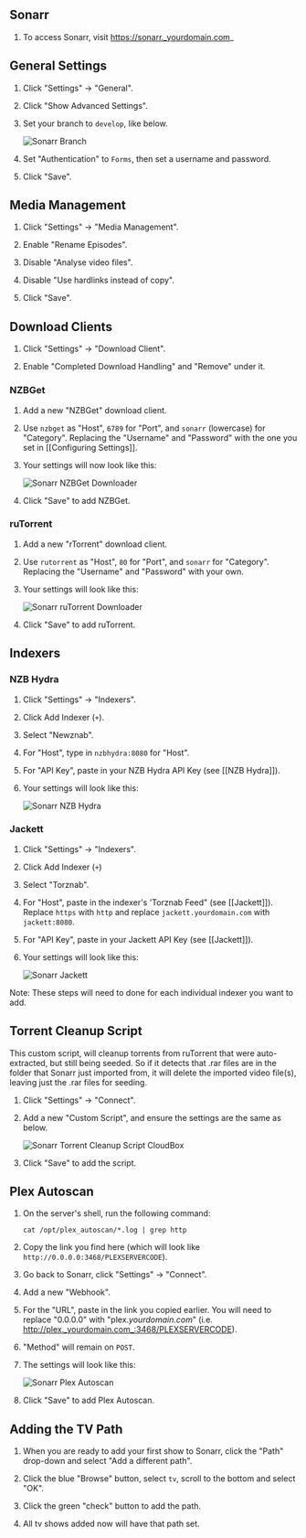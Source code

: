 ## Sonarr
1. To access Sonarr, visit https://sonarr._yourdomain.com_


## General Settings

1. Click "Settings" -> "General".
1. Click "Show Advanced Settings".
1. Set your branch to `develop`, like below.

    ![Sonarr Branch](http://i.imgur.com/JdQQlzS.png)

1. Set "Authentication" to `Forms`, then set a username and password.
1. Click "Save".



## Media Management

1. Click "Settings" -> "Media Management".

1. Enable "Rename Episodes".

1. Disable "Analyse video files".

1. Disable "Use hardlinks instead of copy".

1. Click "Save".



## Download Clients

1. Click "Settings" -> "Download Client".

1. Enable "Completed Download Handling" and "Remove" under it.

### NZBGet

1. Add a new "NZBGet" download client.
1. Use `nzbget` as "Host", `6789` for "Port", and `sonarr` (lowercase) for "Category". Replacing the "Username" and "Password" with the one you set in [[Configuring Settings]].
1. Your settings will now look like this:

    ![Sonarr NZBGet Downloader](http://i.imgur.com/EhOFFxK.png)

1. Click "Save" to add NZBGet.


### ruTorrent

1. Add a new "rTorrent" download client.
1. Use `rutorrent` as "Host", `80` for "Port", and `sonarr` for "Category". Replacing the "Username" and "Password" with your own.
1. Your settings will look like this:

    ![Sonarr ruTorrent Downloader](http://i.imgur.com/kE701JT.png)

1. Click "Save" to add ruTorrent.



## Indexers

### NZB Hydra

1. Click "Settings" -> "Indexers".
1. Click Add Indexer (`+`).
1. Select "Newznab".  
1. For "Host", type in `nzbhydra:8080` for "Host".
1. For "API Key", paste in your NZB Hydra API Key (see [[NZB Hydra]]).
1. Your settings will look like this:

    ![Sonarr NZB Hydra](http://i.imgur.com/C05pVkA.png)

### Jackett

1. Click "Settings" -> "Indexers".

1. Click Add Indexer (`+`)

1. Select "Torznab".  

1. For "Host", paste in the indexer's 'Torznab Feed" (see [[Jackett]]). Replace `https` with `http` and replace `jackett.yourdomain.com` with `jackett:8080`.

1. For "API Key", paste in your Jackett API Key (see [[Jackett]]).

1. Your settings will look like this:

    ![Sonarr Jackett](http://i.imgur.com/DcmVyUC.png)

Note: These steps will need to done for each individual indexer you want to add.




## Torrent Cleanup Script

This custom script, will cleanup torrents from ruTorrent that were auto-extracted, but still being seeded. So if it detects that .rar files are in the folder that Sonarr just imported from, it will delete the imported video file(s), leaving just the .rar files for seeding.

1. Click "Settings" -> "Connect".

1. Add a new "Custom Script", and ensure the settings are the same as below.

    ![Sonarr Torrent Cleanup Script CloudBox](http://i.imgur.com/nNkMLdB.png)


1. Click "Save" to add the script.


## Plex Autoscan
1. On the server's shell, run the following command:

    ```
    cat /opt/plex_autoscan/*.log | grep http
    ```
1. Copy the link you find here (which will look like `http://0.0.0.0:3468/PLEXSERVERCODE`).

1. Go back to Sonarr, click "Settings" -> "Connect".

1. Add a new "Webhook".

1. For the "URL", paste in the link you copied earlier. You will need to replace "0.0.0.0" with "plex._yourdomain.com_" (i.e. http://plex._yourdomain.com_:3468/PLEXSERVERCODE).

1. "Method" will remain on `POST`.

1. The settings will look like this:

    ![Sonarr Plex Autoscan](http://i.imgur.com/NzkDVPN.png)


1. Click "Save" to add Plex Autoscan.

## Adding the TV Path
1. When you are ready to add your first show to Sonarr, click the "Path" drop-down and select "Add a different path".

1. Click the blue "Browse" button, select `tv`, scroll to the bottom and select "OK".

1. Click the green "check" button to add the path.

1. All tv shows added now will have that path set.
